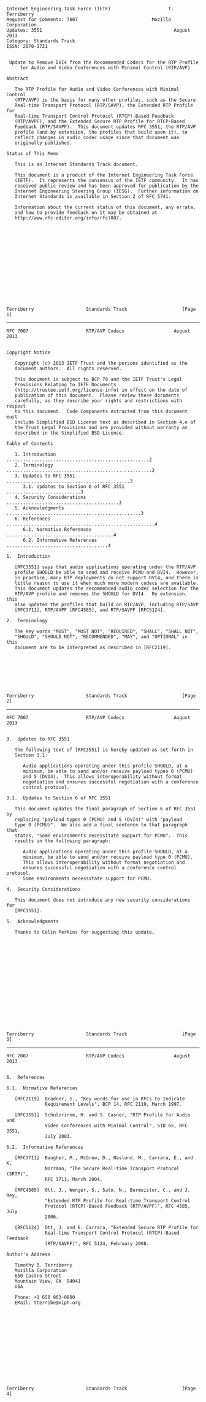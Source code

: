     Internet Engineering Task Force (IETF)                     T. Terriberry
    Request for Comments: 7007                           Mozilla Corporation
    Updates: 3551                                                August 2013
    Category: Standards Track
    ISSN: 2070-1721


     Update to Remove DVI4 from the Recommended Codecs for the RTP Profile
         for Audio and Video Conferences with Minimal Control (RTP/AVP)

    Abstract

       The RTP Profile for Audio and Video Conferences with Minimal Control
       (RTP/AVP) is the basis for many other profiles, such as the Secure
       Real-time Transport Protocol (RTP/SAVP), the Extended RTP Profile for
       Real-time Transport Control Protocol (RTCP)-Based Feedback
       (RTP/AVPF), and the Extended Secure RTP Profile for RTCP-Based
       Feedback (RTP/SAVPF).  This document updates RFC 3551, the RTP/AVP
       profile (and by extension, the profiles that build upon it), to
       reflect changes in audio codec usage since that document was
       originally published.

    Status of This Memo

       This is an Internet Standards Track document.

       This document is a product of the Internet Engineering Task Force
       (IETF).  It represents the consensus of the IETF community.  It has
       received public review and has been approved for publication by the
       Internet Engineering Steering Group (IESG).  Further information on
       Internet Standards is available in Section 2 of RFC 5741.

       Information about the current status of this document, any errata,
       and how to provide feedback on it may be obtained at
       http://www.rfc-editor.org/info/rfc7007.
















    Terriberry                   Standards Track                    [Page 1]

------------------------------------------------------------------------

``` newpage
RFC 7007                     RTP/AVP Codecs                  August 2013


Copyright Notice

   Copyright (c) 2013 IETF Trust and the persons identified as the
   document authors.  All rights reserved.

   This document is subject to BCP 78 and the IETF Trust's Legal
   Provisions Relating to IETF Documents
   (http://trustee.ietf.org/license-info) in effect on the date of
   publication of this document.  Please review these documents
   carefully, as they describe your rights and restrictions with respect
   to this document.  Code Components extracted from this document must
   include Simplified BSD License text as described in Section 4.e of
   the Trust Legal Provisions and are provided without warranty as
   described in the Simplified BSD License.

Table of Contents

   1. Introduction ....................................................2
   2. Terminology .....................................................2
   3. Updates to RFC 3551 .............................................3
      3.1. Updates to Section 6 of RFC 3551 ...........................3
   4. Security Considerations .........................................3
   5. Acknowledgments .................................................3
   6. References ......................................................4
      6.1. Normative References .......................................4
      6.2. Informative References .....................................4

1.  Introduction

   [RFC3551] says that audio applications operating under the RTP/AVP
   profile SHOULD be able to send and receive PCMU and DVI4.  However,
   in practice, many RTP deployments do not support DVI4, and there is
   little reason to use it when much more modern codecs are available.
   This document updates the recommended audio codec selection for the
   RTP/AVP profile and removes the SHOULD for DVI4.  By extension, this
   also updates the profiles that build on RTP/AVP, including RTP/SAVP
   [RFC3711], RTP/AVPF [RFC4585], and RTP/SAVPF [RFC5124].

2.  Terminology

   The key words "MUST", "MUST NOT", "REQUIRED", "SHALL", "SHALL NOT",
   "SHOULD", "SHOULD NOT", "RECOMMENDED", "MAY", and "OPTIONAL" in this
   document are to be interpreted as described in [RFC2119].








Terriberry                   Standards Track                    [Page 2]
```

------------------------------------------------------------------------

``` newpage
RFC 7007                     RTP/AVP Codecs                  August 2013


3.  Updates to RFC 3551

   The following text of [RFC3551] is hereby updated as set forth in
   Section 3.1:

      Audio applications operating under this profile SHOULD, at a
      minimum, be able to send and/or receive payload types 0 (PCMU)
      and 5 (DVI4).  This allows interoperability without format
      negotiation and ensures successful negotiation with a conference
      control protocol.

3.1.  Updates to Section 6 of RFC 3551

   This document updates the final paragraph of Section 6 of RFC 3551 by
   replacing "payload types 0 (PCMU) and 5 (DVI4)" with "payload
   type 0 (PCMU)".  We also add a final sentence to that paragraph that
   states, "Some environments necessitate support for PCMU".  This
   results in the following paragraph:

      Audio applications operating under this profile SHOULD, at a
      minimum, be able to send and/or receive payload type 0 (PCMU).
      This allows interoperability without format negotiation and
      ensures successful negotiation with a conference control protocol.
      Some environments necessitate support for PCMU.

4.  Security Considerations

   This document does not introduce any new security considerations for
   [RFC3551].

5.  Acknowledgments

   Thanks to Colin Perkins for suggesting this update.


















Terriberry                   Standards Track                    [Page 3]
```

------------------------------------------------------------------------

``` newpage
RFC 7007                     RTP/AVP Codecs                  August 2013


6.  References

6.1.  Normative References

   [RFC2119]  Bradner, S., "Key words for use in RFCs to Indicate
              Requirement Levels", BCP 14, RFC 2119, March 1997.

   [RFC3551]  Schulzrinne, H. and S. Casner, "RTP Profile for Audio and
              Video Conferences with Minimal Control", STD 65, RFC 3551,
              July 2003.

6.2.  Informative References

   [RFC3711]  Baugher, M., McGrew, D., Naslund, M., Carrara, E., and K.
              Norrman, "The Secure Real-time Transport Protocol (SRTP)",
              RFC 3711, March 2004.

   [RFC4585]  Ott, J., Wenger, S., Sato, N., Burmeister, C., and J. Rey,
              "Extended RTP Profile for Real-time Transport Control
              Protocol (RTCP)-Based Feedback (RTP/AVPF)", RFC 4585, July
              2006.

   [RFC5124]  Ott, J. and E. Carrara, "Extended Secure RTP Profile for
              Real-time Transport Control Protocol (RTCP)-Based Feedback
              (RTP/SAVPF)", RFC 5124, February 2008.

Author's Address

   Timothy B. Terriberry
   Mozilla Corporation
   650 Castro Street
   Mountain View, CA  94041
   USA

   Phone: +1 650 903-0800
   EMail: tterribe@xiph.org















Terriberry                   Standards Track                    [Page 4]
```
